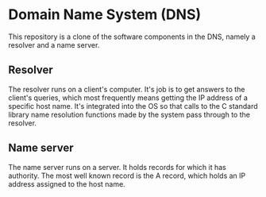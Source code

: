 # Domain Name System (DNS)

This repository is a clone of the software components in the DNS, namely a resolver and a name server.

## Resolver

The resolver runs on a client's computer. It's job is to get answers to the client's queries, which most frequently means getting the IP address of a specific host name. It's integrated into the OS so that calls to the C standard library name resolution functions made by the system pass through to the resolver.

## Name server

The name server runs on a server. It holds records for which it has authority. The most well known record is the A record, which holds an IP address assigned to the host name.
